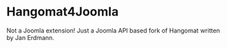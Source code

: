 # Hangomat4Joomla
Not a Joomla extension! Just a Joomla API based fork of Hangomat written by Jan Erdmann.
